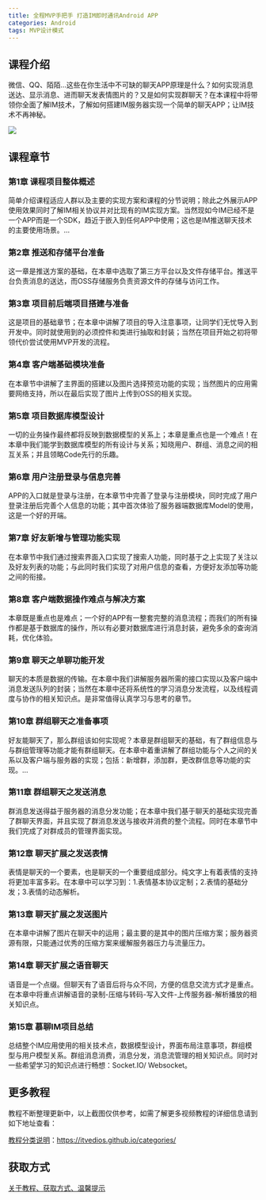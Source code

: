 ```yaml
---
title: 全程MVP手把手 打造IM即时通讯Android APP
categories: Android
tags: MVP设计模式
---
```


## 课程介绍

微信、QQ、陌陌…这些在你生活中不可缺的聊天APP原理是什么？如何实现消息送达、显示消息、进而聊天发表情图片的？又是如何实现群聊天？在本课程中将带领你全面了解IM技术，了解如何搭建IM服务器实现一个简单的聊天APP；让IM技术不再神秘。

![](http://oqn6ggw87.bkt.clouddn.com/全程MVP手把手打造IM即时通讯APP.png)

<!--more-->

## 课程章节

### 第1章 课程项目整体概述

简单介绍课程适应人群以及主要的实现方案和课程的分节说明；除此之外展示APP使用效果同时了解IM相关协议并对比现有的IM实现方案。当然现如今IM已经不是一个APP而是一个SDK，趋近于嵌入到任何APP中使用；这也是IM推送聊天技术的主要使用场景。...

### 第2章 推送和存储平台准备

这一章是推送方案的基础，在本章中选取了第三方平台以及文件存储平台。推送平台负责消息的送达，而OSS存储服务负责资源文件的存储与访问工作。

### 第3章 项目前后端项目搭建与准备

这是项目的基础章节；在本章中讲解了项目的导入注意事项，让同学们无忧导入到开发中。同时就使用到的必须控件和类进行抽取和封装；当然在项目开始之初将带领代价尝试使用MVP开发的流程。

### 第4章 客户端基础模块准备

在本章节中讲解了主界面的搭建以及图片选择预览功能的实现；当然图片的应用需要网络支持，所以在最后实现了图片上传到OSS的相关实现。

### 第5章 项目数据库模型设计

一切的业务操作最终都将反映到数据模型的关系上；本章是重点也是一个难点！在本章中我们能学到数据库模型的所有设计与关系；知晓用户、群组、消息之间的相互关系；并且领略Code先行的乐趣。

### 第6章 用户注册登录与信息完善

APP的入口就是登录与注册，在本章节中完善了登录与注册模块，同时完成了用户登录注册后完善个人信息的功能；其中首次体验了服务器端数据库Model的使用，这是一个好的开端。

### 第7章 好友新增与管理功能实现

在本章节中我们通过搜索界面入口实现了搜索人功能，同时基于之上实现了关注以及好友列表的功能；与此同时我们实现了对用户信息的查看，方便好友添加等功能之间的衔接。

### 第8章 客户端数据操作难点与解决方案

本章既是重点也是难点；一个好的APP有一整套完整的消息流程；而我们的所有操作都是基于数据库的操作，所以有必要对数据库进行消息封装，避免多余的查询消耗，优化体验。

### 第9章 聊天之单聊功能开发

聊天的本质是数据的传输。在本章中我们讲解服务器所需的接口实现以及客户端中消息发送队列的封装；当然在本章中还将系统性的学习消息分发流程，以及线程调度与协作的相关知识点。是非常值得认真学习与思考的章节。

### 第10章 群组聊天之准备事项

好友能聊天了，那么群组该如何实现呢？本章是群组聊天的基础，有了群组信息与与群组管理等功能才能有群组聊天。在本章中着重讲解了群组功能与个人之间的关系以及客户端与服务器的实现；包括：新增群，添加群，更改群信息等功能的实现。...

### 第11章 群组聊天之发送消息

群消息发送得益于服务器的消息分发功能；在本章中我们基于聊天的基础实现完善了群聊天界面，并且实现了群消息发送与接收并消费的整个流程。同时在本章节中我们完成了对群成员的管理界面实现。

### 第12章 聊天扩展之发送表情

表情是聊天的一个要素，也是聊天的一个重要组成部分。纯文字上有着表情的支持将更加丰富多彩。在本章中可以学习到：1.表情基本协议定制；2.表情的基础分发；3.表情的动态解析。

### 第13章 聊天扩展之发送图片

在本章中讲解了图片在聊天中的运用；最主要的是其中的图片压缩方案；服务器资源有限，只能通过优秀的压缩方案来缓解服务器压力与流量压力。

### 第14章 聊天扩展之语音聊天

语音是一个点缀。但聊天有了语音后将与众不同，方便的信息交流方式才是重点。在本章中将重点讲解语音的录制-压缩与转码-写入文件-上传服务器-解析播放的相关知识点。

### 第15章 慕聊IM项目总结

总结整个IM应用使用的相关技术点，数据模型设计，界面布局注意事项，群组模型与用户模型关系。群组消息消费，消息分发，消息流管理的相关知识点。同时对一些希望学习的知识点进行畅想：Socket.IO/ Websocket。

## 更多教程

教程不断整理更新中，以上截图仅供参考，如需了解更多视频教程的详细信息请到如下地址查看：

[教程分类说明](https://itvedios.github.io/categories/)：<https://itvedios.github.io/categories/>

## 获取方式

[关于教程、获取方式、温馨提示](https://itvedios.github.io/about/)